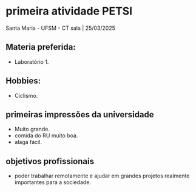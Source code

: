 # primeira atividade PETSI
Santa Maria - UFSM - CT sala | 25/03/2025
## Materia preferida:
- Laboratório 1.
## Hobbies:
- Ciclismo.
## primeiras impressões da universidade
- Muito grande.
- comida do RU muito boa.
- alaga fácil.
## objetivos profissionais
- poder trabalhar remotamente e ajudar em grandes projetos realmente importantes para a sociedade.